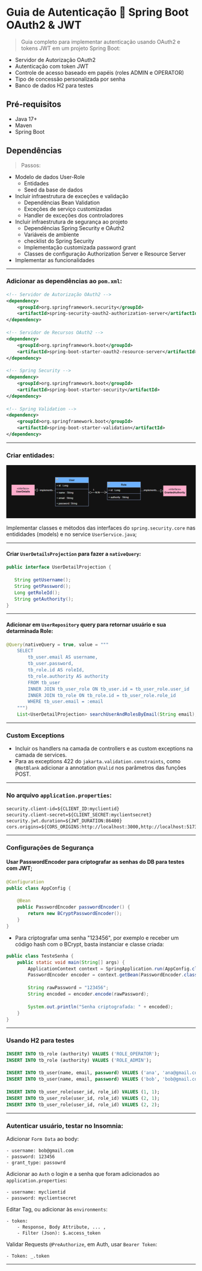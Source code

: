 # Guia de Autenticação 🍃 Spring Boot OAuth2 & JWT

> Guia completo para implementar autenticação usando OAuth2 e tokens JWT em um projeto Spring Boot:

- Servidor de Autorização OAuth2
- Autenticação com token JWT
- Controle de acesso baseado em papéis (roles ADMIN e OPERATOR)
- Tipo de concessão personalizada por senha
- Banco de dados H2 para testes

## Pré-requisitos

- Java 17+
- Maven
- Spring Boot

## Dependências

> Passos:
- Modelo de dados User-Role
    - Entidades
    - Seed da base de dados
- Incluir infraestrutura de exceções e validação
    - Dependências Bean Validation
    - Exceções de serviço customizadas
    - Handler de exceções dos controladores
- Incluir infraestrutura de segurança ao projeto
    - Dependências Spring Security e OAuth2
    - Variáveis de ambiente
    - checklist do Spring Security
    - Implementação customizada password grant
    - Classes de configuração Authorization Server e Resource Server
- Implementar as funcionalidades

---

### Adicionar as dependências ao `pom.xml`:

```xml
<!-- Servidor de Autorização OAuth2 -->
<dependency>
    <groupId>org.springframework.security</groupId>
    <artifactId>spring-security-oauth2-authorization-server</artifactId>
</dependency>

<!-- Servidor de Recursos OAuth2 -->
<dependency>
    <groupId>org.springframework.boot</groupId>
    <artifactId>spring-boot-starter-oauth2-resource-server</artifactId>
</dependency>

<!-- Spring Security -->
<dependency>
    <groupId>org.springframework.boot</groupId>
    <artifactId>spring-boot-starter-security</artifactId>
</dependency>

<!-- Spring Validation -->
<dependency>
    <groupId>org.springframework.boot</groupId>
    <artifactId>spring-boot-starter-validation</artifactId>
</dependency>
```
---

### Criar entidades:

![alt text](/src/main/resources/image.png)

Implementar classes e métodos das interfaces do `spring.security.core` nas entididades (models) e no service `UserService.java`;

---

#### Criar `UserDetailsProjection` para fazer a `nativeQuery`:
 ```java
 public interface UserDetailProjection {

    String getUsername();
    String getPassword();
    Long getRoleId();
    String getAuthority();
}
```
---

#### Adicionar em `UserRepository` query para retornar usuário e sua detarminada Role:

```java
@Query(nativeQuery = true, value = """
    SELECT 
        tb_user.email AS username,
        tb_user.password,
        tb_role.id AS roleId,
        tb_role.authority AS authority
        FROM tb_user
        INNER JOIN tb_user_role ON tb_user.id = tb_user_role.user_id
        INNER JOIN tb_role ON tb_role.id = tb_user_role.role_id
        WHERE tb_user.email = :email
    """)
    List<UserDetailProjection> searchUserAndRolesByEmail(String email);
```

---
### Custom Exceptions

- Incluir os handlers na camada de controllers e as custom exceptions na camada de services.
- Para as exceptions 422 do `jakarta.validation.constraints`, como `@NotBlank` adicionar a annotation `@Valid` nos parâmetros das funções POST.

---
### No arquivo `application.properties`:

```properties
security.client-id=${CLIENT_ID:myclientid}
security.client-secret=${CLIENT_SECRET:myclientsecret}
security.jwt.duration=${JWT_DURATION:86400}
cors.origins=${CORS_ORIGINS:http://localhost:3000,http://localhost:5173}
```
---
### Configurações de Segurança

#### Usar PasswordEncoder para criptografar as senhas do DB para testes com JWT;
```java
@Configuration
public class AppConfig {
    
    @Bean
    public PasswordEncoder passwordEncoder() {
        return new BCryptPasswordEncoder();
    }
}
```
- Para criptografar uma senha "123456", por exemplo e receber um código hash com o BCrypt, basta instanciar e classe criada:
```java
public class TesteSenha {
    public static void main(String[] args) {
        ApplicationContext context = SpringApplication.run(AppConfig.class); // ou sua classe @SpringBootApplication
        PasswordEncoder encoder = context.getBean(PasswordEncoder.class);

        String rawPassword = "123456";
        String encoded = encoder.encode(rawPassword);

        System.out.println("Senha criptografada: " + encoded);
    }
}
```
---

### Usando H2 para testes
```sql
INSERT INTO tb_role (authority) VALUES ('ROLE_OPERATOR');
INSERT INTO tb_role (authority) VALUES ('ROLE_ADMIN');

INSERT INTO tb_user(name, email, password) VALUES ('ana', 'ana@gmail.com', '$2a$10$eACCYoNOHEqXve8aIWT8Nu3PkMXWBaOxJ9aORUYzfMQCbVBIhZ8tG');
INSERT INTO tb_user(name, email, password) VALUES ('bob', 'bob@gmail.com', '$2a$10$eACCYoNOHEqXve8aIWT8Nu3PkMXWBaOxJ9aORUYzfMQCbVBIhZ8tG');

INSERT INTO tb_user_role(user_id, role_id) VALUES (1, 1);
INSERT INTO tb_user_role(user_id, role_id) VALUES (2, 1);
INSERT INTO tb_user_role(user_id, role_id) VALUES (2, 2);
```
---

### Autenticar usuário, testar no Insomnia:

Adicionar `Form Data` ao body:

    - username: bob@gmail.com
    - password: 123456
    - grant_type: passowrd

Adicionar ao `Auth` o login e a senha que foram adicionados ao `application.properties`:

    - username: myclientid
    - password: myclientsecret

Editar Tag, ou adicionar às `environments`:

    - token:
        - Response, Body Attribute, ... ,
        - Filter (Json): $.access_token

Validar Requests `@PreAuthorize`, em Auth, usar `Bearer Token`:

    - Token: _.token

---
